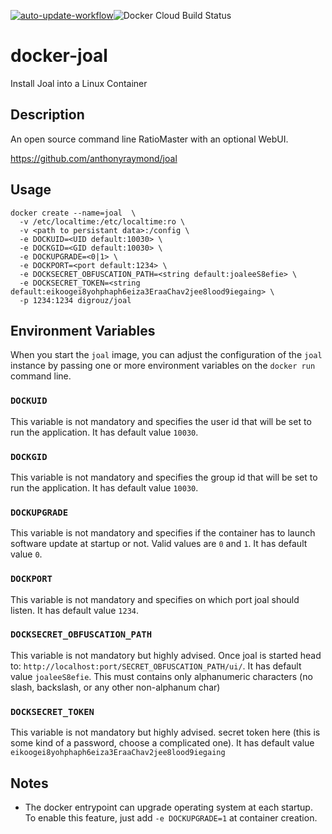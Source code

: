 [![auto-update-workflow](https://github.com/digrouz/docker-joal/actions/workflows/auto-update.yml/badge.svg)](https://github.com/digrouz/docker-joal/actions/workflows/auto-update.yml)![Docker Cloud Build Status](https://img.shields.io/docker/cloud/build/digrouz/joal)

# docker-joal

Install Joal into a Linux Container

## Description

An open source command line RatioMaster with an optional WebUI.

https://github.com/anthonyraymond/joal

## Usage
    docker create --name=joal  \
      -v /etc/localtime:/etc/localtime:ro \
      -v <path to persistant data>:/config \
      -e DOCKUID=<UID default:10030> \
      -e DOCKGID=<GID default:10030> \
      -e DOCKUPGRADE=<0|1> \
      -e DOCKPORT=<port default:1234> \
      -e DOCKSECRET_OBFUSCATION_PATH=<string default:joaleeS8efie> \
      -e DOCKSECRET_TOKEN=<string default:eikoogei8yohphaph6eiza3EraaChav2jee8lood9iegaing> \
      -p 1234:1234 digrouz/joal

## Environment Variables

When you start the `joal` image, you can adjust the configuration of the `joal` instance by passing one or more environment variables on the `docker run` command line.

### `DOCKUID`

This variable is not mandatory and specifies the user id that will be set to run the application. It has default value `10030`.

### `DOCKGID`

This variable is not mandatory and specifies the group id that will be set to run the application. It has default value `10030`.

### `DOCKUPGRADE`

This variable is not mandatory and specifies if the container has to launch software update at startup or not. Valid values are `0` and `1`. It has default value `0`.

### `DOCKPORT`

This variable is not mandatory and specifies on which port joal should listen. It has default value `1234`.

### `DOCKSECRET_OBFUSCATION_PATH`

This variable is not mandatory but highly advised. Once joal is started head to: `http://localhost:port/SECRET_OBFUSCATION_PATH/ui/`. It has default value `joaleeS8efie`. This must contains only alphanumeric characters (no slash, backslash, or any other non-alphanum char)

### `DOCKSECRET_TOKEN`

This variable is not mandatory but highly advised. secret token here (this is some kind of a password, choose a complicated one). It has default value `eikoogei8yohphaph6eiza3EraaChav2jee8lood9iegaing`

## Notes

* The docker entrypoint can upgrade operating system at each startup. To enable this feature, just add `-e DOCKUPGRADE=1` at container creation.



